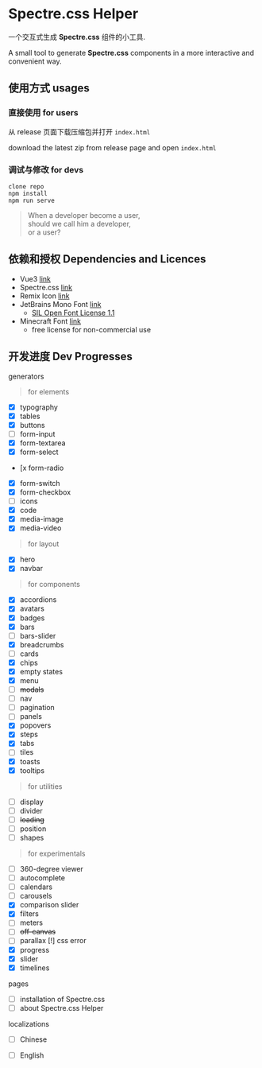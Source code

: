 # Spectre.css Helper

一个交互式生成 **Spectre.css** 组件的小工具.

A small tool to generate **Spectre.css** components
in a more interactive and convenient way.

## 使用方式 usages

### 直接使用 for users

从 release 页面下载压缩包并打开 `index.html`

download the latest zip from release page and open `index.html`

### 调试与修改 for devs

```
clone repo
npm install
npm run serve
```

> When a developer become a user,  
> should we call him a developer,  
> or a user?

## 依赖和授权 Dependencies and Licences

* Vue3 [link](https://v3.vuejs.org/)
* Spectre.css [link](https://picturepan2.github.io/spectre/index.html)
* Remix Icon [link](https://remixicon.com/)
* JetBrains Mono Font [link](https://www.jetbrains.com/lp/mono/)
  * [SIL Open Font License 1.1](https://github.com/JetBrains/JetBrainsMono/blob/master/OFL.txt)
* Minecraft Font [link](https://www.fontspace.com/minecraft-font-f28180)
  * free license for non-commercial use

## 开发进度 Dev Progresses

generators

> for elements
- [x] typography
- [x] tables 
- [x] buttons
- [ ] form-input
- [x] form-textarea
- [x] form-select
- [x form-radio
- [x] form-switch
- [x] form-checkbox
- [ ] icons
- [x] code
- [x] media-image
- [x] media-video
> for layout
- [x] hero
- [x] navbar
> for components
- [x] accordions
- [x] avatars
- [x] badges
- [x] bars
- [ ] bars-slider
- [x] breadcrumbs
- [ ] cards
- [x] chips
- [x] empty states
- [x] menu
- [ ] <del>modals</del>
- [ ] nav
- [ ] pagination
- [ ] panels
- [x] popovers
- [x] steps
- [x] tabs
- [ ] tiles
- [x] toasts
- [x] tooltips
> for utilities
- [ ] display
- [ ] divider
- [ ] <del>loading</del>
- [ ] position
- [ ] shapes
> for experimentals
- [ ] 360-degree viewer
- [ ] autocomplete
- [ ] calendars
- [ ] carousels
- [x] comparison slider
- [x] filters
- [ ] meters
- [ ] <del>off-canvas</del>
- [ ] parallax [!] css error
- [x] progress
- [x] slider
- [x] timelines

pages

- [ ] installation of Spectre.css
- [ ] about Spectre.css Helper

localizations

- [ ] Chinese
- [ ] English

